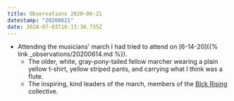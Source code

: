 ```yaml
---
title: Observations 2020-06-21
datestamp: "20200621"
date: 2020-07-03T16:13:30.735Z
---
```

- Attending the musicians’ march I had tried to attend on [6-14-20]({% link _observations/20200614.md %}).
	- The older, white, gray-pony-tailed fellow marcher wearing a plain yellow t-shirt, yellow striped pants, and carrying what I think was a flute.
	- The inspiring, kind leaders of the march, members of the [Blck Rising](https://www.instagram.com/blckrising/) collective.